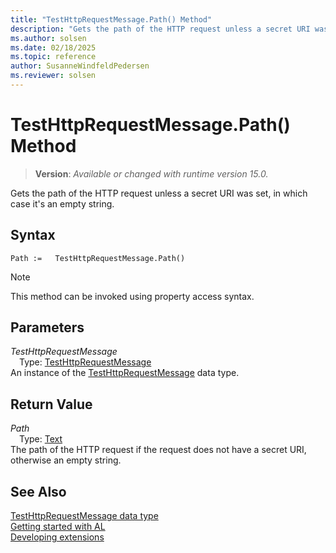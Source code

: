 ```yaml
---
title: "TestHttpRequestMessage.Path() Method"
description: "Gets the path of the HTTP request unless a secret URI was set, in which case it's an empty string."
ms.author: solsen
ms.date: 02/18/2025
ms.topic: reference
author: SusanneWindfeldPedersen
ms.reviewer: solsen
---
```

[//]: # (START>DO_NOT_EDIT)
[//]: # (IMPORTANT:Do not edit any of the content between here and the END>DO_NOT_EDIT.)
[//]: # (Any modifications should be made in the .xml files in the ModernDev repo.)
# TestHttpRequestMessage.Path() Method
> **Version**: _Available or changed with runtime version 15.0._

Gets the path of the HTTP request unless a secret URI was set, in which case it's an empty string.


## Syntax
```AL
Path :=   TestHttpRequestMessage.Path()
```
> [!NOTE]
> This method can be invoked using property access syntax.
## Parameters
*TestHttpRequestMessage*  
&emsp;Type: [TestHttpRequestMessage](testhttprequestmessage-data-type.md)  
An instance of the [TestHttpRequestMessage](testhttprequestmessage-data-type.md) data type.  

## Return Value
*Path*  
&emsp;Type: [Text](../text/text-data-type.md)  
The path of the HTTP request if the request does not have a secret URI, otherwise an empty string.


[//]: # (IMPORTANT: END>DO_NOT_EDIT)
## See Also
[TestHttpRequestMessage data type](testhttprequestmessage-data-type.md)  
[Getting started with AL](../../devenv-get-started.md)  
[Developing extensions](../../devenv-dev-overview.md)